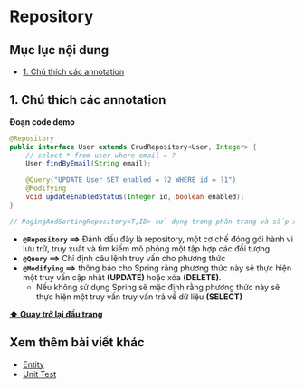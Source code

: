 # Repository

## Mục lục nội dung

- [1. Chú thích các annotation](#1-chú-thích-các-annotation)

## 1. Chú thích các annotation

**Đoạn code demo**

```java
@Repository
public interface User extends CrudRepository<User, Integer> {
    // select * from user where email = ?
    User findByEmail(String email);

    @Query("UPDATE User SET enabled = ?2 WHERE id = ?1")
    @Modifying
    void updateEnabledStatus(Integer id, boolean enabled);
}

// PagingAndSortingRepository<T,ID> sử dụng trong phân trang và sắp xếp cột
```

- **`@Repository` ==>** Đánh dấu đây là repository, một cơ chế đóng gói hành vi lưu trữ, truy xuất và tìm kiếm mô phỏng một tập hợp các đối tượng
- **`@Query` ==>** Chỉ định câu lệnh truy vấn cho phương thức
- **`@Modifying` ==>** thông báo cho Spring rằng phương thức này sẽ thực hiện một truy vấn cập nhật **(UPDATE)** hoặc xóa **(DELETE)**. 
    - Nếu không sử dụng Spring sẽ mặc định rằng phương thức này sẽ thực hiện một truy vấn truy vấn trả về dữ liệu **(SELECT)** 

**[⬆ Quay trở lại đầu trang](#mục-lục-nội-dung)**

## Xem thêm bài viết khác

- [Entity](Day003.md) 
- [Unit Test](Day005.md) 






